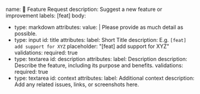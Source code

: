 name: 🚀 Feature Request
description: Suggest a new feature or improvement
labels: [feat]
body:
  - type: markdown
    attributes:
      value: |
        Please provide as much detail as possible.
  - type: input
    id: title
    attributes:
      label: Short Title
      description: E.g. `[feat] add support for XYZ`
      placeholder: "[feat] add support for XYZ"
    validations:
      required: true
  - type: textarea
    id: description
    attributes:
      label: Description
      description: Describe the feature, including its purpose and benefits.
    validations:
      required: true
  - type: textarea
    id: context
    attributes:
      label: Additional context
      description: Add any related issues, links, or screenshots here.
